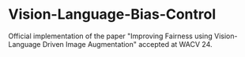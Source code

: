 # Vision-Language-Bias-Control
Official implementation of the paper "Improving Fairness using Vision-Language Driven Image Augmentation" accepted at WACV 24.

